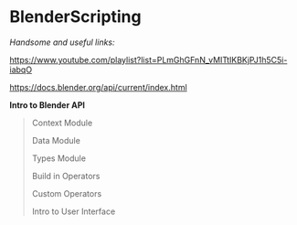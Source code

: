 # BlenderScripting

*Handsome and useful links:*

https://www.youtube.com/playlist?list=PLmGhGFnN_vMITtIKBKjPJ1h5C5i-iabqO

https://docs.blender.org/api/current/index.html

**Intro to Blender API**

> Context Module
>
> Data Module
>
> Types Module
>
> Build in Operators
>
> Custom Operators
>
> Intro to User Interface

